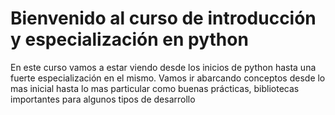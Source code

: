 # Bienvenido al curso de introducción y especialización en python

En este curso vamos a estar viendo desde los inicios de python hasta una fuerte especialización en el mismo. Vamos ir abarcando conceptos desde lo mas inicial hasta lo mas particular como buenas prácticas, bibliotecas importantes para algunos tipos de desarrollo

